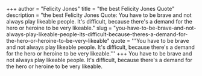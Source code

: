 +++
author = "Felicity Jones"
title = "the best Felicity Jones Quote"
description = "the best Felicity Jones Quote: You have to be brave and not always play likeable people. It's difficult, because there's a demand for the hero or heroine to be very likeable."
slug = "you-have-to-be-brave-and-not-always-play-likeable-people-its-difficult-because-theres-a-demand-for-the-hero-or-heroine-to-be-very-likeable"
quote = '''You have to be brave and not always play likeable people. It's difficult, because there's a demand for the hero or heroine to be very likeable.'''
+++
You have to be brave and not always play likeable people. It's difficult, because there's a demand for the hero or heroine to be very likeable.
